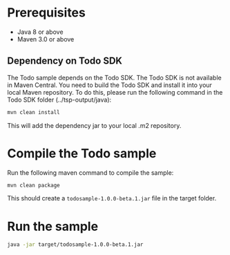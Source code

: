 # Prerequisites
- Java 8 or above
- Maven 3.0 or above

## Dependency on Todo SDK

The Todo sample depends on the Todo SDK. The Todo SDK is not available in Maven Central. You need to build the Todo SDK 
and install it into your local Maven repository. To do this, please run the following command in the Todo SDK folder (../tsp-output/java):

```bash
mvn clean install
```
This will add the dependency jar to your local .m2 repository.

# Compile the Todo sample

Run the following maven command to compile the sample:

```bash
mvn clean package
```
This should create a `todosample-1.0.0-beta.1.jar` file in the target folder.

# Run the sample

```bash
java -jar target/todosample-1.0.0-beta.1.jar
```